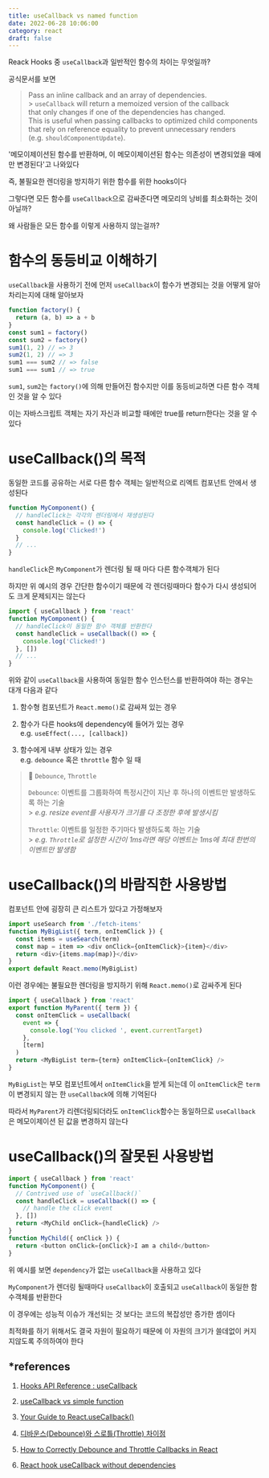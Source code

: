 ```yaml
---
title: useCallback vs named function
date: 2022-06-28 10:06:00
category: react
draft: false
---
```


Reack Hooks 중 `useCallback`과 일반적인 함수의 차이는 무엇일까?

공식문서를 보면

> Pass an inline callback and an array of dependencies.<br /> > `useCallback` will return a memoized version of the callback<br />
> that only changes if one of the dependencies has changed.<br />
> This is useful when passing callbacks to optimized child components<br />
> that rely on reference equality to prevent unnecessary renders<br />
> (e.g. `shouldComponentUpdate`).

'메모이제이션된 함수를 반환하며, 이 메모이제이션된 함수는 의존성이 변경되었을 때에만 변경된다'고 나와있다

즉, 불필요한 렌더링을 방지하기 위한 함수를 위한 hooks이다

그렇다면 모든 함수를 `useCallback`으로 감싸준다면 메모리의 낭비를 최소화하는 것이 아닐까?

왜 사람들은 모든 함수를 이렇게 사용하지 않는걸까?

# 함수의 동등비교 이해하기

`useCallback`을 사용하기 전에 먼저 `useCallback`이 함수가 변경되는 것을 어떻게 알아차리는지에 대해 알아보자

```js
function factory() {
  return (a, b) => a + b
}
const sum1 = factory()
const sum2 = factory()
sum1(1, 2) // => 3
sum2(1, 2) // => 3
sum1 === sum2 // => false
sum1 === sum1 // => true
```

`sum1`, `sum2`는 `factory()`에 의해 만들어진 함수지만 이를 동등비교하면 다른 함수 객체인 것을 알 수 있다

이는 자바스크립트 객체는 자기 자신과 비교할 때에만 true를 return한다는 것을 알 수 있다

# useCallback()의 목적

동일한 코드를 공유하는 서로 다른 함수 객체는 일반적으로 리엑트 컴포넌트 안에서 생성된다

```js
function MyComponent() {
  // handleClick는 각각의 렌더링에서 재생성된다
  const handleClick = () => {
    console.log('Clicked!')
  }
  // ...
}
```

`handleClick`은 `MyComponent`가 렌더링 될 때 마다 다른 함수객체가 된다

하지만 위 예시의 경우 간단한 함수이기 때문에 각 렌더링때마다 함수가 다시 생성되어도 크게 문제되지는 않는다

```js
import { useCallback } from 'react'
function MyComponent() {
  // handleClick이 동일한 함수 객체를 반환한다
  const handleClick = useCallback(() => {
    console.log('Clicked!')
  }, [])
  // ...
}
```

위와 같이 `useCallback`을 사용하여 동일한 함수 인스턴스를 반환하여야 하는 경우는 대개 다음과 같다

1. 함수형 컴포넌트가 `React.memo()`로 감싸져 있는 경우

2. 함수가 다른 hooks에 dependency에 들어가 있는 경우<br />
   e.g. `useEffect(..., [callback])`

3. 함수에게 내부 상태가 있는 경우<br />
   e.g. `debounce` 혹은 `throttle` 함수 일 때

> 📌 `Debounce`, `Throttle`
>
> `Debounce`: 이벤트를 그룹화하여 특정시간이 지난 후 하나의 이벤트만 발생하도록 하는 기술<br /> > _e.g. resize event를 사용자가 크기를 다 조정한 후에 발생시킴_
>
> `Throttle`: 이벤트를 일정한 주기마다 발생하도록 하는 기술<br /> > _e.g. `Throttle`로 설정한 시간이 1ms라면 해당 이벤트는 1ms에 최대 한번의 이벤트만 발생함_

# useCallback()의 바람직한 사용방법

컴포넌트 안에 굉장히 큰 리스트가 있다고 가정해보자

```js
import useSearch from './fetch-items'
function MyBigList({ term, onItemClick }) {
  const items = useSearch(term)
  const map = item => <div onClick={onItemClick}>{item}</div>
  return <div>{items.map(map)}</div>
}
export default React.memo(MyBigList)
```

이런 경우에는 불필요한 렌더링을 방지하기 위해 `React.memo()`로 감싸주게 된다

```js
import { useCallback } from 'react'
export function MyParent({ term }) {
  const onItemClick = useCallback(
    event => {
      console.log('You clicked ', event.currentTarget)
    },
    [term]
  )
  return <MyBigList term={term} onItemClick={onItemClick} />
}
```

`MyBigList`는 부모 컴포넌트에서 `onItemClick`을 받게 되는데 이 `onItemClick`은 `term`이 변경되지 않는 한 `useCallback`에 의해 기억된다

따라서 `MyParent`가 리렌더링되더라도 `onItemClick`함수는 동일하므로 `useCallback`은 메모이제이션 된 값을 변경하지 않는다

# useCallback()의 잘못된 사용방법

```js
import { useCallback } from 'react'
function MyComponent() {
  // Contrived use of `useCallback()`
  const handleClick = useCallback(() => {
    // handle the click event
  }, [])
  return <MyChild onClick={handleClick} />
}
function MyChild({ onClick }) {
  return <button onClick={onClick}>I am a child</button>
}
```

위 예시를 보면 `dependency`가 없는 `useCallback`을 사용하고 있다

`MyComponent`가 렌더링 될때마다 `useCallback`이 호출되고 `useCallback`이 동일한 함수객체를 반환한다

이 경우에는 성능적 이슈가 개선되는 것 보다는 코드의 복잡성만 증가한 셈이다

최적화를 하기 위해서도 결국 자원이 필요하기 때문에 이 자원의 크기가 쓸데없이 커지지않도록 주의하여야 한다

## \*references

1. [Hooks API Reference : useCallback](https://ko.reactjs.org/docs/hooks-reference.html#usecallback)

2. [useCallback vs simple function](https://stackoverflow.com/questions/58130067/usecallback-vs-simple-function)

3. [Your Guide to React.useCallback()](https://dmitripavlutin.com/dont-overuse-react-usecallback/)

4. [디바운스(Debounce)와 스로틀(Throttle) 차이점](https://velog.io/@yes3427/Debounce-and-Throttle)

5. [How to Correctly Debounce and Throttle Callbacks in React](https://dmitripavlutin.com/react-throttle-debounce/#2-debouncing-a-callback-the-first-attempt)

6. [React hook useCallback without dependencies](https://stackoverflow.com/questions/57294549/react-hook-usecallback-without-dependencies)
